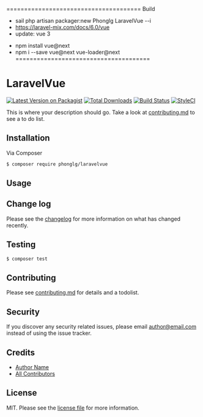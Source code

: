 ======================================
Build
- sail php artisan packager:new Phonglg LaravelVue --i
- https://laravel-mix.com/docs/6.0/vue
- update: vue 3
+ npm install vue@next
+ npm i --save vue@next vue-loader@next
======================================

# LaravelVue

[![Latest Version on Packagist][ico-version]][link-packagist]
[![Total Downloads][ico-downloads]][link-downloads]
[![Build Status][ico-travis]][link-travis]
[![StyleCI][ico-styleci]][link-styleci]

This is where your description should go. Take a look at [contributing.md](contributing.md) to see a to do list.

## Installation

Via Composer

``` bash
$ composer require phonglg/laravelvue
```

## Usage

## Change log

Please see the [changelog](changelog.md) for more information on what has changed recently.

## Testing

``` bash
$ composer test
```

## Contributing

Please see [contributing.md](contributing.md) for details and a todolist.

## Security

If you discover any security related issues, please email author@email.com instead of using the issue tracker.

## Credits

- [Author Name][link-author]
- [All Contributors][link-contributors]

## License

MIT. Please see the [license file](license.md) for more information.

[ico-version]: https://img.shields.io/packagist/v/phonglg/laravelvue.svg?style=flat-square
[ico-downloads]: https://img.shields.io/packagist/dt/phonglg/laravelvue.svg?style=flat-square
[ico-travis]: https://img.shields.io/travis/phonglg/laravelvue/master.svg?style=flat-square
[ico-styleci]: https://styleci.io/repos/12345678/shield

[link-packagist]: https://packagist.org/packages/phonglg/laravelvue
[link-downloads]: https://packagist.org/packages/phonglg/laravelvue
[link-travis]: https://travis-ci.org/phonglg/laravelvue
[link-styleci]: https://styleci.io/repos/12345678
[link-author]: https://github.com/phonglg
[link-contributors]: ../../contributors
